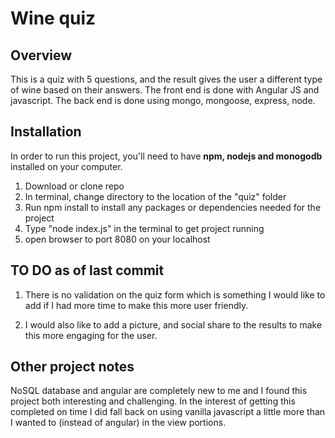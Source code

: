 # Wine quiz

## Overview
This is a quiz with 5 questions, and the result gives the user a different type of wine based on their answers. The front end is done with Angular JS and javascript. The back end is done using mongo, mongoose, express, node. 

## Installation
In order to run this project, you'll need to have **npm, nodejs and monogodb** installed on your computer. 

1. Download or clone repo
2. In terminal, change directory to the location of the "quiz" folder
3. Run npm install to install any packages or dependencies needed for the project
4. Type "node index.js" in the terminal to get project running
5. open browser to port 8080 on your localhost 

## TO DO as of last commit
1. There is no validation on the quiz form which is something I would like to add if I had more time to make this more user friendly. 

2. I would also like to add a picture, and social share to the results to make this more  engaging for the user. 


## Other project notes 
NoSQL database and angular are completely new to me and I found this project both interesting and challenging. In the interest of getting this completed on time I did fall back on using vanilla javascript a little more than I wanted to (instead of angular) in the view portions. 
